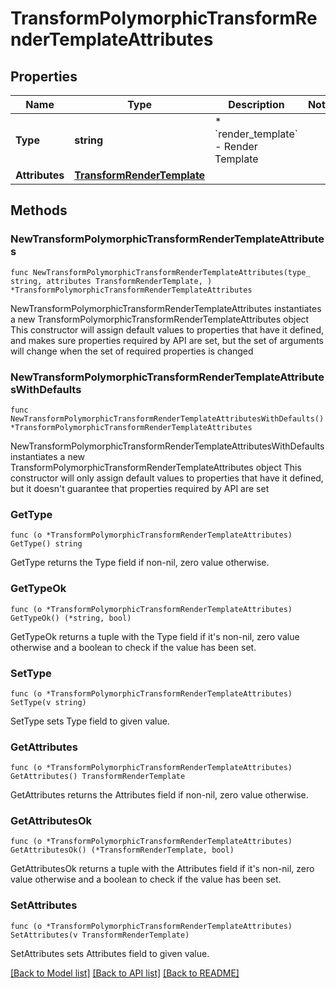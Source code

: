 # TransformPolymorphicTransformRenderTemplateAttributes

## Properties

Name | Type | Description | Notes
------------ | ------------- | ------------- | -------------
**Type** | **string** | * &#x60;render_template&#x60; - Render Template | 
**Attributes** | [**TransformRenderTemplate**](TransformRenderTemplate.md) |  | 

## Methods

### NewTransformPolymorphicTransformRenderTemplateAttributes

`func NewTransformPolymorphicTransformRenderTemplateAttributes(type_ string, attributes TransformRenderTemplate, ) *TransformPolymorphicTransformRenderTemplateAttributes`

NewTransformPolymorphicTransformRenderTemplateAttributes instantiates a new TransformPolymorphicTransformRenderTemplateAttributes object
This constructor will assign default values to properties that have it defined,
and makes sure properties required by API are set, but the set of arguments
will change when the set of required properties is changed

### NewTransformPolymorphicTransformRenderTemplateAttributesWithDefaults

`func NewTransformPolymorphicTransformRenderTemplateAttributesWithDefaults() *TransformPolymorphicTransformRenderTemplateAttributes`

NewTransformPolymorphicTransformRenderTemplateAttributesWithDefaults instantiates a new TransformPolymorphicTransformRenderTemplateAttributes object
This constructor will only assign default values to properties that have it defined,
but it doesn't guarantee that properties required by API are set

### GetType

`func (o *TransformPolymorphicTransformRenderTemplateAttributes) GetType() string`

GetType returns the Type field if non-nil, zero value otherwise.

### GetTypeOk

`func (o *TransformPolymorphicTransformRenderTemplateAttributes) GetTypeOk() (*string, bool)`

GetTypeOk returns a tuple with the Type field if it's non-nil, zero value otherwise
and a boolean to check if the value has been set.

### SetType

`func (o *TransformPolymorphicTransformRenderTemplateAttributes) SetType(v string)`

SetType sets Type field to given value.


### GetAttributes

`func (o *TransformPolymorphicTransformRenderTemplateAttributes) GetAttributes() TransformRenderTemplate`

GetAttributes returns the Attributes field if non-nil, zero value otherwise.

### GetAttributesOk

`func (o *TransformPolymorphicTransformRenderTemplateAttributes) GetAttributesOk() (*TransformRenderTemplate, bool)`

GetAttributesOk returns a tuple with the Attributes field if it's non-nil, zero value otherwise
and a boolean to check if the value has been set.

### SetAttributes

`func (o *TransformPolymorphicTransformRenderTemplateAttributes) SetAttributes(v TransformRenderTemplate)`

SetAttributes sets Attributes field to given value.



[[Back to Model list]](../README.md#documentation-for-models) [[Back to API list]](../README.md#documentation-for-api-endpoints) [[Back to README]](../README.md)


